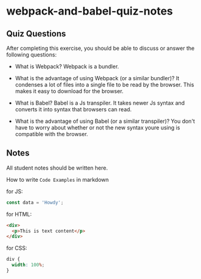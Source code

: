 # webpack-and-babel-quiz-notes

## Quiz Questions

After completing this exercise, you should be able to discuss or answer the following questions:

- What is Webpack?
  Webpack is a bundler.

- What is the advantage of using Webpack (or a similar bundler)?
  It condenses a lot of files into a single file to be read by the browser. This makes it easy to download for the browser.

- What is Babel?
  Babel is a Js transpiler. It takes newer Js syntax and converts it into syntax that browsers can read.

- What is the advantage of using Babel (or a similar transpiler)?
  You don't have to worry about whether or not the new syntax youre using is compatible with the browser.

## Notes

All student notes should be written here.

How to write `Code Examples` in markdown

for JS:

```js
const data = 'Howdy';
```

for HTML:

```html
<div>
  <p>This is text content</p>
</div>
```

for CSS:

```css
div {
  width: 100%;
}
```
